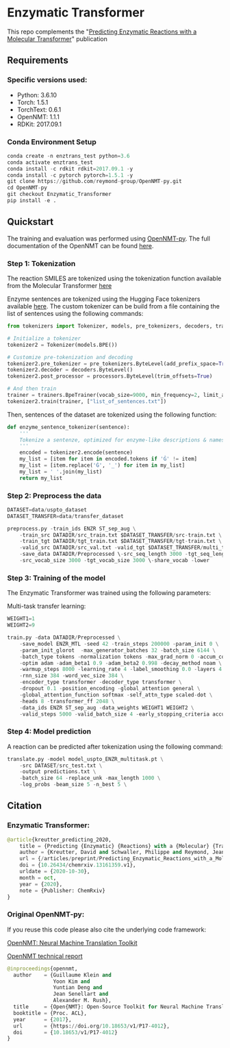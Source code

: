# Enzymatic Transformer


This repo complements the "[Predicting Enzymatic Reactions with a Molecular Transformer](https://chemrxiv.org/articles/preprint/Predicting_Enzymatic_Reactions_with_a_Molecular_Transformer/13161359/1)" publication

## Requirements

### Specific versions used:
- Python: 3.6.10
- Torch: 1.5.1
- TorchText: 0.6.1
- OpenNMT: 1.1.1
- RDKit: 2017.09.1

### Conda Environment Setup

```python
conda create -n enztrans_test python=3.6
conda activate enztrans_test
conda install -c rdkit rdkit=2017.09.1 -y
conda install -c pytorch pytorch=1.5.1 -y
git clone https://github.com/reymond-group/OpenNMT-py.git
cd OpenNMT-py
git checkout Enzymatic_Transformer
pip install -e .
```

## Quickstart

The training and evaluation was performed using [OpenNMT-py](https://github.com/OpenNMT/OpenNMT-py). The full documentation of the OpenNMT can be found [here](https://opennmt.net/OpenNMT-py/).

### Step 1: Tokenization 

The reaction SMILES are tokenized using the tokenization function available from the Molecular Transformer [here](https://github.com/pschwllr/MolecularTransformer)

Enzyme sentences are tokenized using the Hugging Face tokenizers available [here](https://github.com/huggingface/tokenizers/tree/master/bindings/python#build-your-own). The custom tokenizer can be build from a file containing the list of sentences using the following commands:

```python
from tokenizers import Tokenizer, models, pre_tokenizers, decoders, trainers, processors

# Initialize a tokenizer
tokenizer2 = Tokenizer(models.BPE())

# Customize pre-tokenization and decoding
tokenizer2.pre_tokenizer = pre_tokenizers.ByteLevel(add_prefix_space=True)
tokenizer2.decoder = decoders.ByteLevel()
tokenizer2.post_processor = processors.ByteLevel(trim_offsets=True)

# And then train
trainer = trainers.BpeTrainer(vocab_size=9000, min_frequency=2, limit_alphabet=55, special_tokens=['ase', 'hydro', 'mono', 'cyclo', 'thermo', 'im'])
tokenizer2.train(trainer, ["list_of_sentences.txt"])
```

Then, sentences of the dataset are tokenized using the following function:

```python
def enzyme_sentence_tokenizer(sentence):
    '''
    Tokenize a sentenze, optimized for enzyme-like descriptions & names
    '''
    encoded = tokenizer2.encode(sentence)
    my_list = [item for item in encoded.tokens if 'Ġ' != item]
    my_list = [item.replace('Ġ', '_') for item in my_list]
    my_list = ' '.join(my_list)
    return my_list
```

### Step 2: Preprocess the data

```python
DATASET=data/uspto_dataset
DATASET_TRANSFER=data/transfer_dataset

preprocess.py -train_ids ENZR ST_sep_aug \
	-train_src DATADIR/src_train.txt $DATASET_TRANSFER/src-train.txt \
	-train_tgt DATADIR/tgt_train.txt $DATASET_TRANSFER/tgt-train.txt \
	-valid_src DATADIR/src_val.txt -valid_tgt $DATASET_TRANSFER/multi_task /tgt_val.txt \
	-save_data DATADIR/Preprocessed \-src_seq_length 3000 -tgt_seq_length 3000 \
	-src_vocab_size 3000 -tgt_vocab_size 3000 \-share_vocab -lower
```

### Step 3: Training of the model

The Enzymatic Transformer was trained using the following parameters:

Multi-task transfer learning:

```python
WEIGHT1=1
WEIGHT2=9

train.py -data DATADIR/Preprocessed \
	-save_model ENZR_MTL -seed 42 -train_steps 200000 -param_init 0 \
	-param_init_glorot  -max_generator_batches 32 -batch_size 6144 \
	-batch_type tokens -normalization tokens -max_grad_norm 0 -accum_count 4 \
	-optim adam -adam_beta1 0.9 -adam_beta2 0.998 -decay_method noam \
	-warmup_steps 8000 -learning_rate 4 -label_smoothing 0.0 -layers 4 \
	-rnn_size 384 -word_vec_size 384 \
	-encoder_type transformer -decoder_type transformer \
	-dropout 0.1 -position_encoding -global_attention general \
	-global_attention_function softmax -self_attn_type scaled-dot \
	-heads 8 -transformer_ff 2048 \
	-data_ids ENZR ST_sep_aug -data_weights WEIGHT1 WEIGHT2 \
	-valid_steps 5000 -valid_batch_size 4 -early_stopping_criteria accuracy \
```





### Step 4: Model prediction


A reaction can be predicted after tokenization using the following command:

```python
translate.py -model model_uspto_ENZR_multitask.pt \
	-src DATASET/src_test.txt \
	-output predictions.txt \
	-batch_size 64 -replace_unk -max_length 1000 \
	-log_probs -beam_size 5 -n_best 5 \

```

## Citation

### Enzymatic Transformer:

```python
@article{kreutter_predicting_2020,
	title = {Predicting {Enzymatic} {Reactions} with a {Molecular} {Transformer}},
	author = {Kreutter, David and Schwaller, Philippe and Reymond, Jean-Louis},
	url = {/articles/preprint/Predicting_Enzymatic_Reactions_with_a_Molecular_Transformer/13161359/1},
	doi = {10.26434/chemrxiv.13161359.v1},
	urldate = {2020-10-30},
	month = oct,
	year = {2020},
	note = {Publisher: ChemRxiv}
}
```

### Original OpenNMT-py:

If you reuse this code please also cite the underlying code framework:

[OpenNMT: Neural Machine Translation Toolkit](https://arxiv.org/pdf/1805.11462.pdf)

[OpenNMT technical report](https://www.aclweb.org/anthology/P17-4012/)

```python
@inproceedings{opennmt,
  author    = {Guillaume Klein and
               Yoon Kim and
               Yuntian Deng and
               Jean Senellart and
               Alexander M. Rush},
  title     = {Open{NMT}: Open-Source Toolkit for Neural Machine Translation},
  booktitle = {Proc. ACL},
  year      = {2017},
  url       = {https://doi.org/10.18653/v1/P17-4012},
  doi       = {10.18653/v1/P17-4012}
}
```

